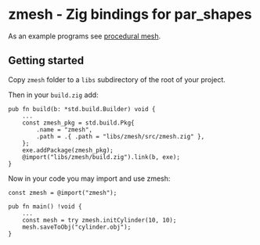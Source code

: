 # zmesh - Zig bindings for par_shapes

As an example programs see [procedural mesh](https://github.com/michal-z/zig-gamedev/tree/main/samples/procedural_mesh).

## Getting started

Copy `zmesh` folder to a `libs` subdirectory of the root of your project.

Then in your `build.zig` add:

```zig
pub fn build(b: *std.build.Builder) void {
    ...
    const zmesh_pkg = std.build.Pkg{
        .name = "zmesh",
        .path = .{ .path = "libs/zmesh/src/zmesh.zig" },
    };
    exe.addPackage(zmesh_pkg);
    @import("libs/zmesh/build.zig").link(b, exe);
}
```

Now in your code you may import and use zmesh:

```zig
const zmesh = @import("zmesh");

pub fn main() !void {
    ...
    const mesh = try zmesh.initCylinder(10, 10);
    mesh.saveToObj("cylinder.obj");
}
```
